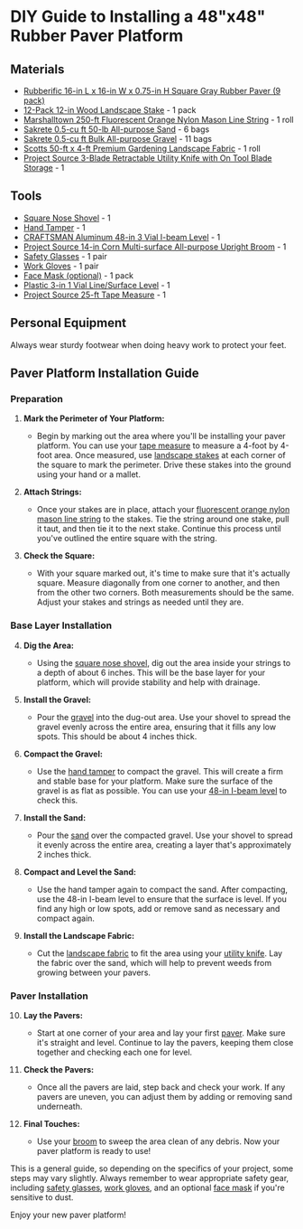 # DIY Guide to Installing a 48"x48" Rubber Paver Platform

## Materials

- [Rubberific 16-in L x 16-in W x 0.75-in H Square Gray Rubber Paver (9 pack)](https://www.lowes.com/pd/Rubberific/5013800927)
- [12-Pack 12-in Wood Landscape Stake](https://www.lowes.com/pd/12-Pack-12-in-Wood-Landscape-Stake/1000404377) - 1 pack
- [Marshalltown 250-ft Fluorescent Orange Nylon Mason Line String](https://www.lowes.com/pd/Marshalltown-250-ft-Fluorescent-Orange-Nylon-Mason-Line-String/5001845385) - 1 roll
- [Sakrete 0.5-cu ft 50-lb All-purpose Sand](https://www.lowes.com/pd/Sakrete-50-lb-All-purpose-Sand/1000489239) - 6 bags
- [Sakrete 0.5-cu ft Bulk All-purpose Gravel](https://www.lowes.com/pd/Sakrete-0-5-cu-ft-Gray-Gravel/1000489233) - 11 bags
- [Scotts 50-ft x 4-ft Premium Gardening Landscape Fabric](https://www.lowes.com/pd/Scotts/5004685485) - 1 roll
- [Project Source 3-Blade Retractable Utility Knife with On Tool Blade Storage](https://www.lowes.com/pd/Project-Source-Project-Source-Retractable-Utility-Knife/5000204667) - 1

## Tools

- [Square Nose Shovel](https://www.harborfreight.com/56-in-square-nose-shovel-69791.html) - 1
- [Hand Tamper](https://www.lowes.com/pd/Kobalt-10-in-x-10-in-Tamper-with-Steel-Handle/5005462239) - 1
- [CRAFTSMAN Aluminum 48-in 3 Vial I-beam Level](https://www.lowes.com/pd/CRAFTSMAN-48-in-I-beam-Level/1000596129) - 1
- [Project Source 14-in Corn Multi-surface All-purpose Upright Broom](https://www.lowes.com/pd/Project-Source-Project-Source-Pro-Corn-Broom-750585/1002832838) - 1
- [Safety Glasses](https://www.lowes.com/pd/3M-Gasket-Plastic-Anti-Fog-Safety-Glasses/1001879574) - 1 pair
- [Work Gloves](https://www.lowes.com/pd/CRAFTSMAN-Cowhide-Leather-Work-Glove-Large-Unisex-Leather-Multipurpose-Gloves/1000865862) - 1 pair
- [Face Mask (optional)](https://www.lowes.com/pd/3M-2-Pack-Disposable-Sanding-and-Fiberglass-Valved-Safety-Mask/1002710118) - 1 pack
- [Plastic 3-in 1 Vial Line/Surface Level](https://www.lowes.com/pd/Johnson-Level-3-in-Line-Surface-Level/1000085677) - 1
- [Project Source 25-ft Tape Measure](https://www.lowes.com/pd/Kobalt-Project-Source-25FT-Tape-Measure/5002026353) - 1

## Personal Equipment

Always wear sturdy footwear when doing heavy work to protect your feet.

## Paver Platform Installation Guide

### Preparation

1. **Mark the Perimeter of Your Platform:** 
    - Begin by marking out the area where you'll be installing your paver platform. You can use your [tape measure](https://www.lowes.com/pd/Kobalt-Project-Source-25FT-Tape-Measure/5002026353) to measure a 4-foot by 4-foot area. Once measured, use [landscape stakes](https://www.lowes.com/pd/12-Pack-12-in-Wood-Landscape-Stake/1000404377) at each corner of the square to mark the perimeter. Drive these stakes into the ground using your hand or a mallet. 

2. **Attach Strings:** 
    - Once your stakes are in place, attach your [fluorescent orange nylon mason line string](https://www.lowes.com/pd/Marshalltown-250-ft-Fluorescent-Orange-Nylon-Mason-Line-String/5001845385) to the stakes. Tie the string around one stake, pull it taut, and then tie it to the next stake. Continue this process until you've outlined the entire square with the string. 

3. **Check the Square:** 
    - With your square marked out, it's time to make sure that it's actually square. Measure diagonally from one corner to another, and then from the other two corners. Both measurements should be the same. Adjust your stakes and strings as needed until they are. 

### Base Layer Installation

4. **Dig the Area:** 
    - Using the [square nose shovel](https://www.harborfreight.com/56-in-square-nose-shovel-69791.html), dig out the area inside your strings to a depth of about 6 inches. This will be the base layer for your platform, which will provide stability and help with drainage.

5. **Install the Gravel:** 
    - Pour the [gravel](https://www.lowes.com/pd/Sakrete-0-5-cu-ft-Gray-Gravel/1000489233) into the dug-out area. Use your shovel to spread the gravel evenly across the entire area, ensuring that it fills any low spots. This should be about 4 inches thick. 

6. **Compact the Gravel:** 
    - Use the [hand tamper](https://www.lowes.com/pd/Kobalt-10-in-x-10-in-Tamper-with-Steel-Handle/5005462239) to compact the gravel. This will create a firm and stable base for your platform. Make sure the surface of the gravel is as flat as possible. You can use your [48-in I-beam level](https://www.lowes.com/pd/CRAFTSMAN-48-in-I-beam-Level/1000596129) to check this.

7. **Install the Sand:** 
    - Pour the [sand](https://www.lowes.com/pd/Sakrete-50-lb-All-purpose-Sand/1000489239) over the compacted gravel. Use your shovel to spread it evenly across the entire area, creating a layer that's approximately 2 inches thick. 

8. **Compact and Level the Sand:** 
    - Use the hand tamper again to compact the sand. After compacting, use the 48-in I-beam level to ensure that the surface is level. If you find any high or low spots, add or remove sand as necessary and compact again. 

9. **Install the Landscape Fabric:** 
    - Cut the [landscape fabric](https://www.lowes.com/pd/Scotts/5004685485) to fit the area using your [utility knife](https://www.lowes.com/pd/Project-Source-Project-Source-Retractable-Utility-Knife/5000204667). Lay the fabric over the sand, which will help to prevent weeds from growing between your pavers.

### Paver Installation

10. **Lay the Pavers:** 
    - Start at one corner of your area and lay your first [paver](https://www.lowes.com/pd/Rubberific/5013800927). Make sure it's straight and level. Continue to lay the pavers, keeping them close together and checking each one for level.

11. **Check the Pavers:** 
    - Once all the pavers are laid, step back and check your work. If any pavers are uneven, you can adjust them by adding or removing sand underneath. 

12. **Final Touches:** 
    - Use your [broom](https://www.lowes.com/pd/Project-Source-Project-Source-Pro-Corn-Broom-750585/1002832838) to sweep the area clean of any debris. Now your paver platform is ready to use!

This is a general guide, so depending on the specifics of your project, some steps may vary slightly. Always remember to wear appropriate safety gear, including [safety glasses](https://www.lowes.com/pd/3M-Gasket-Plastic-Anti-Fog-Safety-Glasses/1001879574), [work gloves](https://www.lowes.com/pd/CRAFTSMAN-Cowhide-Leather-Work-Glove-Large-Unisex-Leather-Multipurpose-Gloves/1000865862), and an optional [face mask](https://www.lowes.com/pd/3M-2-Pack-Disposable-Sanding-and-Fiberglass-Valved-Safety-Mask/1002710118) if you're sensitive to dust.

Enjoy your new paver platform!

